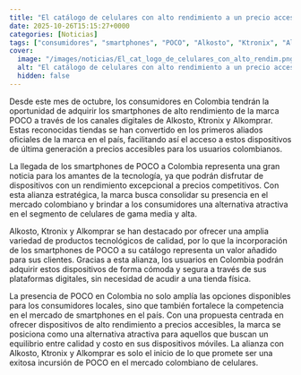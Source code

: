 ```yaml
---
title: "El catálogo de celulares con alto rendimiento a un precio accesible de POCO ahora está disponible para su compra en línea en Colombia y estas son las tiendas dónde los puedes encontrar"
date: 2025-10-26T15:15:27+0000
categories: [Noticias]
tags: ["consumidores", "smartphones", "POCO", "Alkosto", "Ktronix", "Alkomprar", "Colombia", "tecnología", "dispositivos", "precios competitivos", "alianza estratégica", "mercado colombiano", "gama media", "gama alta", "competencia", "dispositivos móviles"]
cover:
  image: "/images/noticias/El_cat_logo_de_celulares_con_alto_rendim.png"
  alt: "El catálogo de celulares con alto rendimiento a un precio accesible de POCO ahora está disponible para su compra en línea en Colombia y estas son las tiendas dónde los puedes encontrar"
  hidden: false
---
```


Desde este mes de octubre, los consumidores en Colombia tendrán la oportunidad de adquirir los smartphones de alto rendimiento de la marca POCO a través de los canales digitales de Alkosto, Ktronix y Alkomprar. Estas reconocidas tiendas se han convertido en los primeros aliados oficiales de la marca en el país, facilitando así el acceso a estos dispositivos de última generación a precios accesibles para los usuarios colombianos.

La llegada de los smartphones de POCO a Colombia representa una gran noticia para los amantes de la tecnología, ya que podrán disfrutar de dispositivos con un rendimiento excepcional a precios competitivos. Con esta alianza estratégica, la marca busca consolidar su presencia en el mercado colombiano y brindar a los consumidores una alternativa atractiva en el segmento de celulares de gama media y alta.

Alkosto, Ktronix y Alkomprar se han destacado por ofrecer una amplia variedad de productos tecnológicos de calidad, por lo que la incorporación de los smartphones de POCO a su catálogo representa un valor añadido para sus clientes. Gracias a esta alianza, los usuarios en Colombia podrán adquirir estos dispositivos de forma cómoda y segura a través de sus plataformas digitales, sin necesidad de acudir a una tienda física.

La presencia de POCO en Colombia no solo amplía las opciones disponibles para los consumidores locales, sino que también fortalece la competencia en el mercado de smartphones en el país. Con una propuesta centrada en ofrecer dispositivos de alto rendimiento a precios accesibles, la marca se posiciona como una alternativa atractiva para aquellos que buscan un equilibrio entre calidad y costo en sus dispositivos móviles. La alianza con Alkosto, Ktronix y Alkomprar es solo el inicio de lo que promete ser una exitosa incursión de POCO en el mercado colombiano de celulares.
